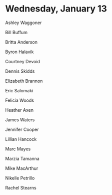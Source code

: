 # Wednesday, January 13

Ashley Waggoner

Bill Buffum

Britta Anderson

Byron Halavik

Courtney Devoid

Dennis Skidds

Elizabeth Brannon

Eric Salomaki

Felicia Woods

Heather Axen

James Waters

Jennifer Cooper

Lillian Hancock

Marc Mayes

Marzia Tamanna

Mike MacArthur

Nikelle Petrillo

Rachel Stearns
